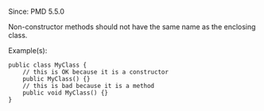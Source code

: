 Since: PMD 5.5.0

Non-constructor methods should not have the same name as the enclosing class.

Example(s):
```
public class MyClass {
    // this is OK because it is a constructor
    public MyClass() {}
    // this is bad because it is a method
    public void MyClass() {}
}
```
